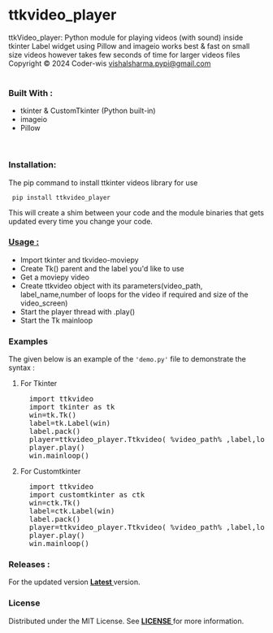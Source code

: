 # ttkvideo_player

ttkVideo_player: Python module for playing videos (with sound) inside tkinter Label widget using Pillow and imageio works best
&amp; fast on small size videos however takes few seconds of time for larger videos files Copyright © 2024 Coder-wis
<vishalsharma.pypi@gmail.com>
<br>
<br>
<h3>Built With :</h3>
<ul>
<li>tkinter & CustomTkinter (Python built-in) </li>
<li>imageio</li>
<li>Pillow</li>
</ul>
<br>
<h3>Installation: </h3>
<p>The pip command to install ttkinter videos library for use </p>
<pre><code align="center"> pip install ttkvideo_player </code></pre>
This will create a shim between your code and the module binaries that gets updated every time you change your code.
&nbsp<b><u><h3>Usage : </h3></u></b>
<ul>
<li>Import tkinter and tkvideo-moviepy<br></li>
<li>Create Tk() parent and the label you'd like to use<br></li>
<li>Get a moviepy video<br></li>
<li>Create ttkvideo object with its parameters(video_path, label_name,number of loops for the video if required and size of the video_screen)<br></li>
<li>Start the player thread with <player_name>.play()<br></li>
<li>Start the Tk mainloop<br></li>
</ul>
<h3>Examples</h3>
The given below is an example of the <code>'demo.py'</code> file to demonstrate the syntax :<br>
<ol>
<li><p> For Tkinter </p>
<pre lang='sh'>
  import ttkvideo
  import tkinter as tk
  win=tk.Tk()
  label=tk.Label(win)
  label.pack()
  player=ttkvideo_player.Ttkvideo( %video_path% ,label,loop=1,(640,400))
  player.play()
  win.mainloop()
</pre>
</li>
<li>
<p> For Customtkinter </p>
<pre lang='sh'>
  import ttkvideo
  import customtkinter as ctk
  win=ctk.Tk()
  label=ctk.Label(win)
  label.pack()
  player=ttkvideo_player.Ttkvideo( %video_path% ,label,loop=1,(640,400))
  player.play()
  win.mainloop()
</pre>
</li>
</ol>
<h3> Releases :</h3>
For the updated version <b><a href="https://pypi.org/project/ttkvideo_player/"><u> Latest </u></a></b> version.
<h3>License</h3>
Distributed under the MIT License. See <b><a href="https://github.com/Coder-wis/ttkvideo_player/blob/main/LICENSE"> LICENSE </a></b>for more information.
